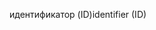 <span data-ttu-id="b6a20-101">идентификатор (ID)</span><span class="sxs-lookup"><span data-stu-id="b6a20-101">identifier (ID)</span></span>